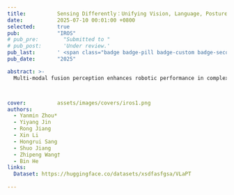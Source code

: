 ```yaml
---
title:          Sensing Differently：Unifying Vision, Language, Posture and Tactile in Robotic Perception  
date:           2025-07-10 00:01:00 +0800
selected:       true
pub:            "IROS"
# pub_pre:        "Submitted to "
# pub_post:       'Under review.'
pub_last:       ' <span class="badge badge-pill badge-custom badge-secondary">Conference</span><span class="badge badge-pill badge-custom badge-warning">Poster</span>'
pub_date:       "2025"

abstract: >-
  Multi-modal fusion perception enhances robotic performance in complex tasks by providing more comprehensive information than single modality. While tactile and proprioceptive sensing are effective for direct contact tasks like grasping, current research mainly focuses on vision-language fusion, neglecting other embodied modalities. The primary challenges of this limitation are the difficulty in generating natural language labels for embodied information like tactile and proprioception and aligning them with vision and language. To address this, we introduce VLaPT, a novel multi-modal grasping dataset that aligns vision and language (VL) with posture and tactile (PT), enabling robots to sense differently from environment to self. VLaPT includes 75 objects, 1,533 grasps, and over 78K synchronized vision-language-posture-tactile pairs. The dataset incorporates structured, rich-text descriptions generated using modality-level language annotation templates, ensuring effective cross-modality alignment. Leveraging this dataset, we trained a lightweight multi-modal alignment framework, CLIP-ME, which enhances the performance of several downstream tasks with only a 5\% increase in parameters. The VLaPT is publicly available in https://huggingface.co/datasets/xsdfasfgsa/VLaPT. 



cover:          assets/images/covers/iros1.png
authors:
  - Yanmin Zhou*  
  - Yiyang Jin  
  - Rong Jiang  
  - Xin Li  
  - Hongrui Sang  
  - Shuo Jiang  
  - Zhipeng Wang†  
  - Bin He
links:
  Dataset: https://huggingface.co/datasets/xsdfasfgsa/VLaPT
  
---
```



